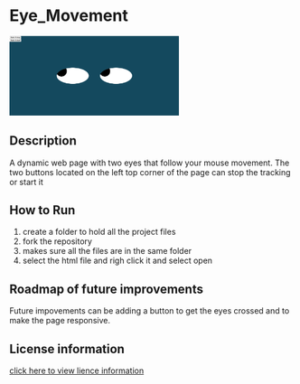 # Eye_Movement
<img src="eyemovement.png" width = 300>

## Description 
 A dynamic web page with two eyes that follow your mouse movement.
 The two buttons located on the left top corner of the page can stop the tracking 
 or start it
            
 ## How to Run 
 1. create a folder to hold all the project files
 2. fork the repository
 3. makes sure all the files are in the same  folder
 4. select the html file and righ click it and select open
    
 ## Roadmap of future improvements
 Future impovements can be adding a button to get the eyes crossed and to make the page responsive. 
 
 ## License information
 <a href="https://github.com/Shushu2023/Real_Time_Bus_Tracking/edit/main/LICENSE">click here to view lience information</a>
 
